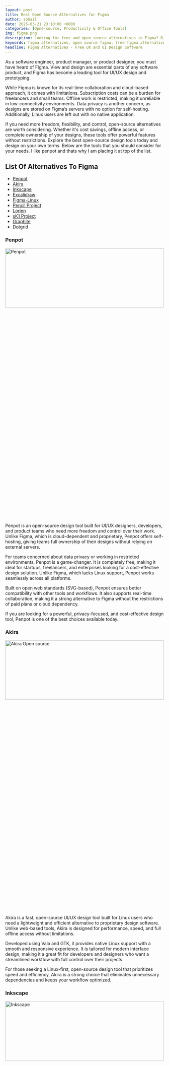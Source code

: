 ```yaml
---
layout: post
title: Best Open Source Alternatives for Figma
author: sohail
date: 2025-03-21 23:10:00 +0800
categories: [Opne-source, Productivity & Office Tools]
img: figma.png
description: Looking for free and open source alternatives to Figma? Discover powerful design tools that rival Figma for UI/UX design, prototyping, and collaboration.
keywords: figma alternatives, open source figma, free figma alternatives, figma open source tools, figma replacement, figma competitor open source, ui design open source, free ui design tools, prototyping tools open source, open source figma clone, figma like software free, figma vs penpot, design collaboration tool free, open source prototyping, figma open source alternative
headline: Figma Alternatives - Free UX and UI Design Software
---
```


<link href="https://cdn.jsdelivr.net/npm/bootstrap@5.0.2/dist/css/bootstrap.min.css" rel="stylesheet" rel="nofollow" rel="noopener noreferrer"/>
<!-- JSON-LD Structured Data -->
<script type="application/ld+json">
{
  "@context": "https://schema.org",
  "@type": "Article",
  "mainEntityOfPage": {
    "@type": "WebPage",
    "@id": "https://reptilebirds.com/alternatives-to-figma/"
  },
  "headline": "Best Open Source Alternatives to Figma for UI/UX Design",
  "image": {
    "@type": "ImageObject",
    "url": "https://reptilebirds.com/assets/img/figma.png",
    "width": 1200,
    "height": 630
  },
  "author": {
    "@type": "Organization",
    "name": "ReptileBirds",
    "url": "https://reptilebirds.com"
  },
  "publisher": {
    "@type": "Organization",
    "name": "ReptileBirds",
    "logo": {
      "@type": "ImageObject",
      "url": "https://reptilebirds.com/assets/img/ReptileBirds.png",
      "width": 300,
      "height": 60
    }
  },
  "datePublished": "2025-03-21T23:10:00+08:00",  // ISO 8601 format with timezone
  "dateModified": "2025-03-21T23:10:00+08:00",     // Same as publish date (update if modified later)
  "description": "Discover free and open source UI/UX design tools that offer great alternatives to Figma. Compare features, pros, and find the best fit for your team or personal projects.",
  "keywords": "Figma alternatives, open source design tools, UI/UX design software, free Figma competitors",
  "articleBody": "This article reviews open source alternatives to Figma, including tools like Penpot, Lunacy, and Akira UX. It compares their collaborative features, platform compatibility, pricing models, and suitability for designers and developers.",
  "speakable": {
    "@type": "SpeakableSpecification",
    "cssSelector": [".article-content"]
  }
}
</script>


As a software engineer, product manager, or product designer, you must have heard of Figma. View and design are essential parts of any software product, and Figma has become a leading tool for UI/UX design and prototyping.

While Figma is known for its real-time collaboration and cloud-based approach, it comes with limitations. Subscription costs can be a burden for freelancers and small teams. Offline work is restricted, making it unreliable in low-connectivity environments. Data privacy is another concern, as designs are stored on Figma’s servers with no option for self-hosting. Additionally, Linux users are left out with no native application.

If you need more freedom, flexibility, and control, open-source alternatives are worth considering. Whether it's cost savings, offline access, or complete ownership of your designs, these tools offer powerful features without restrictions. Explore the best open-source design tools today and design on your own terms.  Below are the tools that you should consider for your needs. I like penpot and thats why I am placing it at top of the list.

## List Of Alternatives To Figma

<ul>
        <li><a href="#penpot">Penpot</a></li>
        <li><a href="#akira">Akira</a></li>
        <li><a href="#inkscape">Inkscape</a></li>
        <li><a href="#excalidraw">Excalidraw</a></li>
        <li><a href="#figma-linux">Figma-Linux</a></li>
        <li><a href="#pencil-project">Pencil Project</a></li>
        <li><a href="#lorien">Lorien</a></li>
        <li><a href="#sk1-project">sK1 Project</a></li>
        <li><a href="#graphite">Graphite</a></li>
        <li><a href="#dotgrid">Dotgrid</a></li>
</ul>

<h3 id="penpot">Penpot</h3>


<img src="/assets/img/penpot.jpeg" alt="Penpot" width="100%" height="22%">


Penpot is an open-source design tool built for UI/UX designers, developers, and product teams who need more freedom and control over their work. Unlike Figma, which is cloud-dependent and proprietary, Penpot offers self-hosting, giving teams full ownership of their designs without relying on external servers.

For teams concerned about data privacy or working in restricted environments, Penpot is a game-changer. It is completely free, making it ideal for startups, freelancers, and enterprises looking for a cost-effective design solution. Unlike Figma, which lacks Linux support, Penpot works seamlessly across all platforms.

Built on open web standards (SVG-based), Penpot ensures better compatibility with other tools and workflows. It also supports real-time collaboration, making it a strong alternative to Figma without the restrictions of paid plans or cloud dependency.

If you are looking for a powerful, privacy-focused, and cost-effective design tool, Penpot is one of the best choices available today.

<h3 id="akira">Akira</h3>

<img src="/assets/img/akira.png" alt="Akira Open source" width="100%" height="22%">

Akira is a fast, open-source UI/UX design tool built for Linux users who need a lightweight and efficient alternative to proprietary design software. Unlike web-based tools, Akira is designed for performance, speed, and full offline access without limitations.

Developed using Vala and GTK, it provides native Linux support with a smooth and responsive experience. It is tailored for modern interface design, making it a great fit for developers and designers who want a streamlined workflow with full control over their projects.

For those seeking a Linux-first, open-source design tool that prioritizes speed and efficiency, Akira is a strong choice that eliminates unnecessary dependencies and keeps your workflow optimized.

<h3 id="inkscape">Inkscape</h3>

<img src="/assets/img/Inkscape.avif" alt="Inkscape" width="100%" height="22%">

Inkscape is a free, open-source vector graphics editor built for designers who need complete control over their work. It is a powerful alternative for UI/UX design, icon creation, and technical illustrations, offering a feature-rich, offline-first experience without the constraints of cloud-based tools.

Unlike web-based design platforms, Inkscape runs locally on Windows, macOS, and Linux, ensuring better performance and full access to your files without internet dependency. It supports SVG as its native format, making it highly compatible with other design tools. With advanced path editing, customizable extensions, and a strong community, it is a solid choice for those who need precision and flexibility in their design workflow.

For designers looking for a powerful, free, and highly customizable vector tool, Inkscape is one of the best options available today.

We also have added some [MS Office Alternatives](/alternative-to-office)

<h3 id="excalidraw">Excalidraw</h3>

<img src="/assets/img/Excalidraw.png" alt="Excalidraw" width="100%" height="22%">

Excalidraw is an open-source whiteboard tool designed for quick wireframing and brainstorming. It provides a hand-drawn style, making sketches feel more natural and informal. Unlike traditional design tools, Excalidraw focuses on speed and simplicity, allowing users to create rough concepts without getting lost in complex features.

It runs directly in the browser, requiring no installation or account signup. It also supports real-time collaboration, making it ideal for teams working remotely. Users can save files locally, ensuring full control over their data. With its minimal interface and offline support, Excalidraw is a great choice for those who need a lightweight, no-frills alternative to structured design tools.

For developers and designers who prefer quick sketching over pixel-perfect precision, Excalidraw makes the process effortless. It lets you drag, drop, and adjust elements on the go, without worrying about layers or rigid constraints. If you need a fast, flexible, and distraction-free way to visualize ideas, Excalidraw is one of the best tools to try.

<h3 id="figma-linux">Figma-Linux</h3>

<img src="/assets/img/Figma-Linux.webp" alt="Figma-Linux" width="100%" height="22%">

Figma-Linux is an unofficial open-source wrapper that allows Linux users to run Figma as a standalone desktop app. While Figma itself does not offer a native Linux version, this project provides a more integrated experience, making it easier to use Figma without relying on a web browser.

It offers better system integration, allowing users to work with native window controls, keyboard shortcuts, and file handling like any other desktop application. Unlike the browser version, it provides better focus and workflow continuity, reducing distractions caused by multiple tabs.

For Linux users who rely on Figma but prefer a dedicated app experience, Figma-Linux is a simple and effective solution. It eliminates the need to keep Figma open in a browser and provides a more fluid, native-like feel without changing the core functionality.

<h3 id="pencil-project">Pencil Project</h3>

<img src="/assets/img/pencil-project.png" alt="pencil-project" width="100%" height="22%">

Pencil Project is a free, open-source wireframing and prototyping tool built for designers and developers who need a quick and lightweight way to create UI mockups. It comes with pre-built UI elements, flowchart tools, and interactive linking, making it easy to design app screens, website layouts, and process diagrams without complex software.

Unlike cloud-based tools, Pencil Project runs entirely offline, giving users full control over their work without requiring an account or internet connection. It supports exporting designs in multiple formats, including PNG, PDF, and even OpenOffice documents, making it flexible for different workflows.

For anyone looking for a simple, no-fuss alternative to heavyweight design software, Pencil Project is a solid choice. It is ideal for quick wireframes, concept testing, and low-fidelity UI design, helping teams visualize ideas without unnecessary complexity.

<h3 id="lorien">Lorien</h3>

<img src="/assets/img/lorien_demo.png" alt="Lorien" width="100%" height="22%">

Lorien is an open-source infinite canvas tool built for sketching, mind mapping, and wireframing. It is designed to be minimal, fast, and distraction-free, making it perfect for designers, developers, and note-takers who prefer a freehand approach to brainstorming and concept design.

Unlike complex design tools, Lorien focuses on simplicity and responsiveness. It runs entirely offline, has low system requirements, and is optimized for pen input, making it a great choice for stylus users and touchscreen devices. Whether you are sketching out an app idea, mapping user flows, or simply jotting down quick notes, Lorien provides an intuitive and lightweight workspace.

For those who need a flexible and unrestricted drawing environment, Lorien offers a fast, fluid, and open-source alternative without unnecessary features slowing things down.

<h3 id="sk1-project">sK1 Project</h3>

<img src="/assets/img/page_sk1_02.png" alt="sK1 Project" width="100%" height="22%">

sK1 Project is an open-source vector graphics editor built for professional print design. Unlike typical UI/UX design tools, sK1 is optimized for CMYK workflow, multi-page layouts, and advanced color management, making it a strong alternative for designers working in publishing, branding, and prepress production.

It supports high-quality PDF output, ICC color profiles, and Pantone colors, ensuring precise color accuracy for print materials. With a clean interface and responsive performance, it provides a lightweight yet powerful experience for graphic designers who need full control over their print projects.

For those looking for a free and open-source solution tailored to print design, sK1 Project is one of the best options available. It eliminates subscription fees and restrictive file formats, giving designers more freedom and flexibility in their workflow.

<h3 id="graphite">Graphite</h3>

<img src="/assets/img/Graphite.jpg" alt="Graphite" width="100%" height="22%">

Graphite is an open-source vector graphics editor that introduces non-destructive editing and procedural design, setting it apart from traditional design tools. It is built for UI/UX designers, digital illustrators, and graphic artists who want more control and flexibility in their workflow.

Unlike standard vector tools, Graphite allows users to edit shapes and effects dynamically without permanently altering the original design. It supports layered editing, procedural workflows, and parametric adjustments, making it a powerful option for those who work with complex designs and reusable assets.

Though still in early development, Graphite has the potential to become a game-changer in open-source design. For designers looking for a next-generation vector editor with non-destructive workflows, Graphite is worth keeping an eye on.

<h3 id="dotgrid">Dotgrid</h3>

<img src="/assets/img/Dotgrid.jpg" alt="Dotgrid" width="100%" height="22%">

Dotgrid is a minimalist vector drawing tool designed for creating precise geometric designs and icons. It is built for designers who prefer a lightweight and efficient workflow without the clutter of traditional design software.

With a grid-based approach, Dotgrid makes it easy to create sharp, symmetrical, and structured designs. It focuses on precision rather than freehand drawing, making it an excellent choice for logos, symbols, and pixel-perfect vector art. The interface is simple and distraction-free, allowing users to focus on the design itself without unnecessary tools getting in the way.

For those who need a fast, no-frills vector editor that prioritizes clean and structured design, Dotgrid is a great alternative. It is open-source, runs offline, and is perfect for designers who prefer a direct and efficient approach to vector illustration.

## Conclusion

We have explored some open source alternatives to Figma. No doubt Figma is feature rich tool but the tools we explored above have also their unique strengths. Choose the tool or multiple that must fulfil your needs. If you do not want to use or give a try to all but specific, I will ask you to give a try to Penpot and Excalidraw.

If you know some tools, that I have missed, tell me I will exxplore and add here. Write me if you need any open source solution for your specific business need, I will give you the information that I have, with research and analysis.

## Also Check

[MS Office Alternatives](/alternative-to-office)

[Excel CSV Converter](/excel-csv-converter)

[JSON Converter](/json-converter)

[XML Converter](/xml-converter)

[PDF & Image Converter](/pdf-image-converter)

[File Compressor](/file-compressor)

[Meta Data Remover](/meta-data-remover)

[Image Redactor](/image-redactor)

[Create Video from Image & Audio](/create-video-from-image-and-audio)

[Markdown Editor](/md-editor)

[Diff Checker](/diff-checker)
